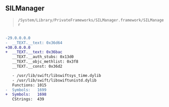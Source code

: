 ## SILManager

> `/System/Library/PrivateFrameworks/SILManager.framework/SILManager`

```diff

-29.0.0.0.0
-  __TEXT.__text: 0x36d64
+30.0.0.0.0
+  __TEXT.__text: 0x36bac
   __TEXT.__auth_stubs: 0x13d0
   __TEXT.__objc_methlist: 0x3f8
   __TEXT.__const: 0x36d2

   - /usr/lib/swift/libswiftsys_time.dylib
   - /usr/lib/swift/libswiftunistd.dylib
   Functions: 1015
-  Symbols:   1699
+  Symbols:   1698
   CStrings:  439
 

```
